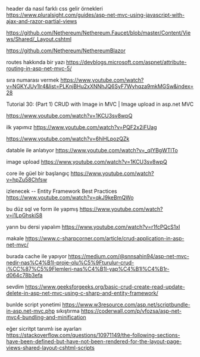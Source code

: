 ﻿header da nasıl farklı css gelir örnekleri https://www.pluralsight.com/guides/asp-net-mvc-using-javascript-with-ajax-and-razor-partial-views

https://github.com/Nethereum/Nethereum.Faucet/blob/master/Content/Views/Shared/_Layout.cshtml

https://github.com/Nethereum/NethereumBlazor

routes hakkında bir yazı https://devblogs.microsoft.com/aspnet/attribute-routing-in-asp-net-mvc-5/


sıra numarası vermek 
https://www.youtube.com/watch?v=NGKYJUy1lr4&list=PLKnjBHu2xXNNhJQ6SyF7Wyhqza9mkMGSw&index=28


Tutorial 30: (Part 1) CRUD with Image in MVC | Image upload in asp.net MVC

https://www.youtube.com/watch?v=1KCU3sv8wpQ


ilk yapımız 
https://www.youtube.com/watch?v=PQF2x2iFUag

https://www.youtube.com/watch?v=6hiHLpozQZk


datable ile  anlatıyor 
https://www.youtube.com/watch?v=_qIYBgWTlTo


image upload 
https://www.youtube.com/watch?v=1KCU3sv8wpQ


core ile güel bir başlangıç
https://www.youtube.com/watch?v=hpZu58Chfsw


izlenecek -- Entity Framework Best Practices 
https://www.youtube.com/watch?v=qkJ9keBmQWo


bu düz sql ve form ile yapmış 
https://www.youtube.com/watch?v=i1LpGhskiS8


yarın bu dersi yapalım 
https://www.youtube.com/watch?v=r1fcPQcS1xI




makale 
https://www.c-sharpcorner.com/article/crud-application-in-asp-net-mvc/

burada cache ile yapıyor 
https://medium.com/@snnsahin94/asp-net-mvc-nedir-nas%C4%B1l-proje-olu%C5%9Fturulur-crud-i%CC%87%C5%9Flemleri-nas%C4%B1l-yap%C4%B1l%C4%B1r-d064c78b3efa


sevdim
https://www.geeksforgeeks.org/basic-crud-create-read-update-delete-in-asp-net-mvc-using-c-sharp-and-entity-framework/




bunlde script yonetimi
https://www.w3resource.com/asp.net/scriptbundle-in-asp.net-mvc.php
sıkıştırma https://coderwall.com/p/vfozsa/asp-net-mvc4-bundling-and-minification

eğer sicritpt tanımlı ise ayarları 
https://stackoverflow.com/questions/10971149/the-following-sections-have-been-defined-but-have-not-been-rendered-for-the-layout-page-views-shared-layout-cshtml-scripts